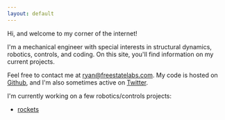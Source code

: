 ```yaml
---
layout: default
---
```


Hi, and welcome to my corner of the internet!  

I'm a mechanical engineer with special interests in structural dynamics, robotics, controls, and coding. On this site, you'll find information on my current projects.  

Feel free to contact me at [ryan@freestatelabs.com](mailto:ryan@freestatelabs.com). My code is hosted on [Github](https://github.com/freestatelabs), and I'm also sometimes active on [Twitter](https://twitter.com/free_state_labs).

I'm currently working on a few robotics/controls projects:
* [rockets](/rockets/overview)

